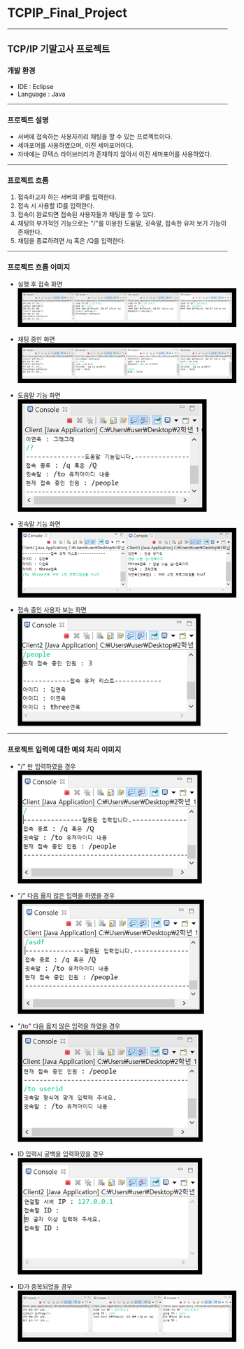 # TCPIP_Final_Project

---

## TCP/IP 기말고사 프로젝트

### 개발 환경

- IDE : Eclipse
- Language : Java

---

### 프로젝트 설명

- 서버에 접속하는 사용자끼리 채팅을 할 수 있는 프로젝트이다.
- 세마포어를 사용하였으며, 이진 세마포어이다.
- 자바에는 뮤텍스 라이브러리가 존재하지 않아서 이진 세마포어를 사용하였다.

---

### 프로젝트 흐름

1. 접속하고자 하는 서버의 IP를 입력한다.
2. 접속 시 사용할 ID를 입력한다.
3. 접속이 완료되면 접속된 사용자들과 채팅을 할 수 있다.
4. 채팅의 부가적인 기능으로는 "/"를 이용한 도움말, 귓속말, 접속한 유저 보기 기능이 존재한다.
5. 채팅을 종료하려면 /q 혹은 /Q를 입력한다.

---

### 프로젝트 흐름 이미지

- 실행 후 접속 화면
<br><img src="./resultImg/1.PNG"></img>

- 채팅 중인 화면
<br><img src="./resultImg/2.PNG"></img>

- 도움말 기능 화면
<br><img src="./resultImg/help.PNG"></img>

- 귓속말 기능 화면
<br><img src="./resultImg/whisper.PNG"></img>

- 접속 중인 사용자 보는 화면
<br><img src="./resultImg/people.PNG"></img>

---

### 프로젝트 입력에 대한 예외 처리 이미지

- "/" 만 입력하였을 경우
<br><img src="./resultImg/incorrect1.png"></img>

- "/" 다음 옳지 않은 입력을 하였을 경우
<br><img src="./resultImg/incorrect2.png"></img>

- "/to" 다음 옳지 않은 입력을 하였을 경우
<br><img src="./resultImg/whisperIncorrect.png"></img>

- ID 입력시 공백을 입력하였을 경우
<br><img src="./resultImg/idEmpty.PNG"></img>

- ID가 중복되었을 경우
<br><img src="./resultImg/idChk.PNG"></img>

<style>
img {
  border: 10px solid black;  
}
</style>
